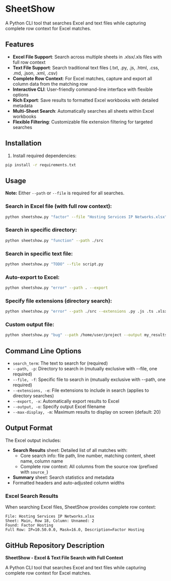 # SheetShow

A Python CLI tool that searches Excel and text files while capturing complete row context for Excel matches.

## Features

- **Excel File Support**: Search across multiple sheets in .xlsx/.xls files with full row context
- **Text File Support**: Search traditional text files (.txt, .py, .js, .html, .css, .md, .json, .xml, .csv)
- **Complete Row Context**: For Excel matches, capture and export all column data from the matching row
- **Interactive CLI**: User-friendly command-line interface with flexible options
- **Rich Export**: Save results to formatted Excel workbooks with detailed metadata
- **Multi-Sheet Search**: Automatically searches all sheets within Excel workbooks
- **Flexible Filtering**: Customizable file extension filtering for targeted searches

## Installation

1. Install required dependencies:
```bash
pip install -r requirements.txt
```

## Usage

**Note:** Either `--path` or `--file` is required for all searches.

### Search in Excel file (with full row context):
```bash
python sheetshow.py "factor" --file "Hosting Services IP Networks.xlsx" --export
```

### Search in specific directory:
```bash
python sheetshow.py "function" --path ./src
```

### Search in specific text file:
```bash
python sheetshow.py "TODO" --file script.py
```

### Auto-export to Excel:
```bash
python sheetshow.py "error" --path . --export
```

### Specify file extensions (directory search):
```bash
python sheetshow.py "error" --path ./src --extensions .py .js .ts .xlsx
```

### Custom output file:
```bash
python sheetshow.py "bug" --path /home/user/project --output my_results.xlsx
```

## Command Line Options

- `search_term`: The text to search for (required)
- `--path, -p`: Directory to search in (mutually exclusive with --file, one required)
- `--file, -f`: Specific file to search in (mutually exclusive with --path, one required)
- `--extensions, -e`: File extensions to include in search (applies to directory searches)
- `--export, -x`: Automatically export results to Excel
- `--output, -o`: Specify output Excel filename
- `--max-display, -m`: Maximum results to display on screen (default: 20)

## Output Format

The Excel output includes:
- **Search Results** sheet: Detailed list of all matches with:
  - Core search info: file path, line number, matching content, sheet name, column name
  - Complete row context: All columns from the source row (prefixed with `source_`)
- **Summary** sheet: Search statistics and metadata
- Formatted headers and auto-adjusted column widths

### Excel Search Results

When searching Excel files, SheetShow provides complete row context:
```
File: Hosting Services IP Networks.xlsx
Sheet: Main, Row 18, Column: Unnamed: 2
Found: Factor Hosting
Full Row: IP=10.50.0.0, Mask=16.0, Description=Factor Hosting
```

## GitHub Repository Description

**SheetShow - Excel & Text File Search with Full Context**

A Python CLI tool that searches Excel and text files while capturing complete row context for Excel matches.